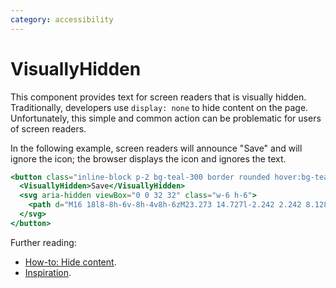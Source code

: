 ```yaml
---
category: accessibility
---
```


# VisuallyHidden

This component provides text for screen readers that is visually hidden.
Traditionally, developers use `display: none` to hide content on the page.
Unfortunately, this simple and common action can be problematic for users of screen readers.

In the following example, screen readers will announce "Save" and will ignore the icon; the browser displays the icon and ignores the text.

```hbs preview-template
<button class="inline-block p-2 bg-teal-300 border rounded hover:bg-teal-400">
  <VisuallyHidden>Save</VisuallyHidden>
  <svg aria-hidden viewBox="0 0 32 32" class="w-6 h-6">
    <path d="M16 18l8-8h-6v-8h-4v8h-6zM23.273 14.727l-2.242 2.242 8.128 3.031-13.158 4.907-13.158-4.907 8.127-3.031-2.242-2.242-8.727 3.273v8l16 6 16-6v-8z"></path>
  </svg>
</button>
```

Further reading:

- [How-to: Hide content](https://a11yproject.com/posts/how-to-hide-content/).
- [Inspiration](https://ui.reach.tech/visually-hidden).
